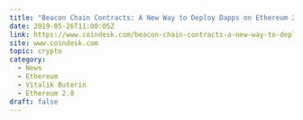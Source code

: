 ```yaml
---
title: "Beacon Chain Contracts: A New Way to Deploy Dapps on Ethereum 2.0"
date: 2019-05-26T11:00:05Z
link: https://www.coindesk.com/beacon-chain-contracts-a-new-way-to-deploy-dapps-on-ethereum-2-0?utm_medium=RSS&utm_source=hune
site: www.coindesk.com
topic: crypto
category:
  - News
  - Ethereum
  - Vitalik Buterin
  - Ethereum 2.0
draft: false
---
```

